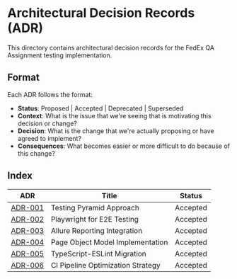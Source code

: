 # Architectural Decision Records (ADR)

This directory contains architectural decision records for the FedEx QA Assignment testing implementation.

## Format

Each ADR follows the format:
- **Status**: Proposed | Accepted | Deprecated | Superseded
- **Context**: What is the issue that we're seeing that is motivating this decision or change?
- **Decision**: What is the change that we're actually proposing or have agreed to implement?
- **Consequences**: What becomes easier or more difficult to do because of this change?

## Index

| ADR | Title | Status |
|-----|-------|--------|
| [ADR-001](./001-testing-pyramid-approach.md) | Testing Pyramid Approach | Accepted |
| [ADR-002](./002-playwright-for-e2e-testing.md) | Playwright for E2E Testing | Accepted |
| [ADR-003](./003-allure-reporting-integration.md) | Allure Reporting Integration | Accepted |
| [ADR-004](./004-page-object-model-implementation.md) | Page Object Model Implementation | Accepted |
| [ADR-005](./005-typescript-eslint-migration.md) | TypeScript-ESLint Migration | Accepted |
| [ADR-006](./006-ci-pipeline-optimization.md) | CI Pipeline Optimization Strategy | Accepted |
